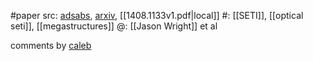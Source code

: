 #paper 
src: [adsabs](https://ui.adsabs.harvard.edu/abs/2014ApJ...792...26W/abstract), [arxiv](https://arxiv.org/abs/1408.1133v1), [[1408.1133v1.pdf|local]] 
#: [[SETI]], [[optical seti]], [[megastructures]]
@: [[Jason Wright]] et al

comments by [caleb](https://sites.psu.edu/seticourse/2018/02/07/the-case-for-artifact-seti/) 